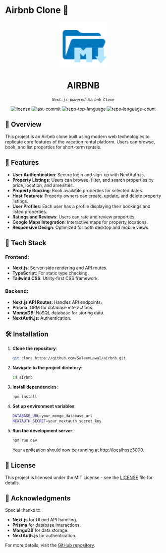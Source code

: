 # Airbnb Clone 🏡

<p align="center">
    <img src="https://raw.githubusercontent.com/PKief/vscode-material-icon-theme/ec559a9f6bfd399b82bb44393651661b08aaf7ba/icons/folder-markdown-open.svg" align="center" width="30%">
</p>
<p align="center"><h1 align="center">AIRBNB</h1></p>
<p align="center">
	<em><code>Next.js-powered Airbnb Clone</code></em>
</p>
<p align="center">
	<img src="https://img.shields.io/github/license/SaleemLawal/airbnb?style=default&logo=opensourceinitiative&logoColor=white&color=0080ff" alt="license">
	<img src="https://img.shields.io/github/last-commit/SaleemLawal/airbnb?style=default&logo=git&logoColor=white&color=0080ff" alt="last-commit">
	<img src="https://img.shields.io/github/languages/top/SaleemLawal/airbnb?style=default&color=0080ff" alt="repo-top-language">
	<img src="https://img.shields.io/github/languages/count/SaleemLawal/airbnb?style=default&color=0080ff" alt="repo-language-count">
</p>

## 🚀 Overview

This project is an Airbnb clone built using modern web technologies to replicate core features of the vacation rental platform. Users can browse, book, and list properties for short-term rentals.

## 🚀 Features

- **User Authentication**: Secure login and sign-up with NextAuth.js.
- **Property Listings**: Users can browse, filter, and search properties by price, location, and amenities.
- **Property Booking**: Book available properties for selected dates.
- **Host Features**: Property owners can create, update, and delete property listings.
- **User Profiles**: Each user has a profile displaying their bookings and listed properties.
- **Ratings and Reviews**: Users can rate and review properties.
- **Google Maps Integration**: Interactive maps for property locations.
- **Responsive Design**: Optimized for both desktop and mobile views.

## 🔧 Tech Stack

### Frontend:
- **Next.js**: Server-side rendering and API routes.
- **TypeScript**: For static type checking.
- **Tailwind CSS**: Utility-first CSS framework.

### Backend:
- **Next.js API Routes**: Handles API endpoints.
- **Prisma**: ORM for database interactions.
- **MongoDB**: NoSQL database for storing data.
- **NextAuth.js**: Authentication.

## 🛠️ Installation

1. **Clone the repository**:
   ```sh
   git clone https://github.com/SaleemLawal/airbnb.git
   ```
2. **Navigate to the project directory**:
   ```sh
   cd airbnb
   ```
3. **Install dependencies**:
   ```sh
   npm install
   ```
4. **Set up environment variables**:
   ```sh
   DATABASE_URL=your_mongo_database_url
   NEXTAUTH_SECRET=your_nextauth_secret_key
   ```
5. **Run the development server**:
   ```sh
   npm run dev
   ```
   Your application should now be running at [http://localhost:3000](http://localhost:3000).

## 📜 License

This project is licensed under the MIT License - see the [LICENSE](LICENSE) file for details.

## 🎉 Acknowledgments

Special thanks to:
- **Next.js** for UI and API handling.
- **Prisma** for database interactions.
- **MongoDB** for data storage.
- **NextAuth.js** for authentication.

For more details, visit the [GitHub repository](https://github.com/SaleemLawal/airbnb).
